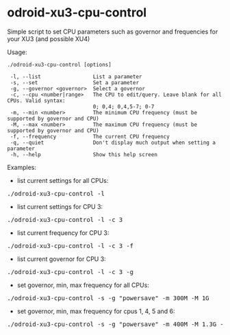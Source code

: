 # odroid-xu3-cpu-control
Simple script to set CPU parameters such as governor and frequencies for your XU3 (and possible XU4)

Usage:
```
./odroid-xu3-cpu-control [options]

 -l, --list                 List a parameter
 -s, --set                  Set a parameter
 -g, --governor <governor>  Select a governor
 -c, --cpu <number|range>   The CPU to edit/query. Leave blank for all CPUs. Valid syntax:
                            0; 0,4; 0,4,5-7; 0-7
 -m, --min <number>         The minimum CPU frequency (must be supported by governor and CPU)
 -M, --max <number>         The maximum CPU frequency (must be supported by governor and CPU)
 -f, --frequency            The current CPU frequency
 -q, --quiet                Don't display much output when setting a parameter
 -h, --help                 Show this help screen
```
Examples:

* list current settings for all CPUs:
 <pre>./odroid-xu3-cpu-control -l</pre>
* list current settings for CPU 3:
 <pre>./odroid-xu3-cpu-control -l -c 3</pre>
* list current frequency for CPU 3:
 <pre>./odroid-xu3-cpu-control -l -c 3 -f</pre>
* list current governor for CPU 3:
 <pre>./odroid-xu3-cpu-control -l -c 3 -g</pre>
* set governor, min, max frequency for all CPUs:
 <pre>./odroid-xu3-cpu-control -s -g "powersave" -m 300M -M 1G</pre>
* set governor, min, max frequency for cpus 1, 4, 5 and 6:
 <pre>./odroid-xu3-cpu-control -s -g "powersave" -m 400M -M 1.3G -c 1,4-6</pre>


